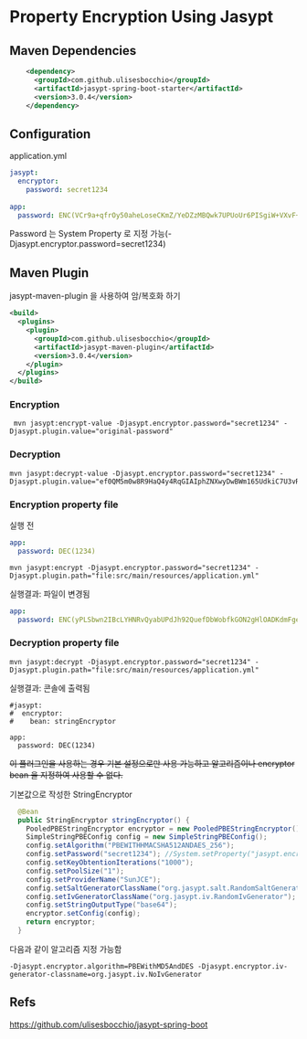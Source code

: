 Property Encryption Using Jasypt
============

## Maven Dependencies
```xml
    <dependency>
      <groupId>com.github.ulisesbocchio</groupId>
      <artifactId>jasypt-spring-boot-starter</artifactId>
      <version>3.0.4</version>
    </dependency>
```

## Configuration

application.yml
```yaml
jasypt:
  encryptor:
    password: secret1234
    
app:
  password: ENC(VCr9a+qfrOy50aheLoseCKmZ/YeDZzMBQwk7UPUoUr6PISgiW+VXvF+a6yBB2vzn)
```
Password 는 System Property 로 지정 가능(-Djasypt.encryptor.password=secret1234)

## Maven Plugin
jasypt-maven-plugin 을 사용하여 암/복호화 하기 
```xml
<build>
  <plugins>
    <plugin>
      <groupId>com.github.ulisesbocchio</groupId>
      <artifactId>jasypt-maven-plugin</artifactId>
      <version>3.0.4</version>
    </plugin>
  </plugins>
</build>
```
### Encryption
```shell
 mvn jasypt:encrypt-value -Djasypt.encryptor.password="secret1234" -Djasypt.plugin.value="original-password"
```

### Decryption
```shell
mvn jasypt:decrypt-value -Djasypt.encryptor.password="secret1234" -Djasypt.plugin.value="ef0QM5m0w8R9HaQ4y4RqGIAIphZNXwyDwBWm165UdkiC7U3vRJzPbCoEzhD+SnknukrLzsqSzLWXvj5O77fVXQ=="
```

### Encryption property file
실행 전
```yaml
app:
  password: DEC(1234)
```
```shell
mvn jasypt:encrypt -Djasypt.encryptor.password="secret1234" -Djasypt.plugin.path="file:src/main/resources/application.yml"
```

실행결과: 파일이 변경됨
```yaml
app:
  password: ENC(yPLSbwn2IBcLYHNRvQyabUPdJh92QuefDbWobfkGON2gHlOADKdmFgen9t3Nnkj8)
```
### Decryption property file

```shell
mvn jasypt:decrypt -Djasypt.encryptor.password="secret1234" -Djasypt.plugin.path="file:src/main/resources/application.yml"
```
실행결과: 콘솔에 출력됨
```shell
#jasypt:
#  encryptor:
#    bean: stringEncryptor

app:
  password: DEC(1234)

```
~~이 플러그인을 사용하는 경우 기본 설정으로만 사용 가능하고 알고리즘이나 encryptor bean 을 지정하여 사용할 수 없다.~~

기본값으로 작성한 StringEncryptor
```java
  @Bean
  public StringEncryptor stringEncryptor() {
    PooledPBEStringEncryptor encryptor = new PooledPBEStringEncryptor();
    SimpleStringPBEConfig config = new SimpleStringPBEConfig();
    config.setAlgorithm("PBEWITHHMACSHA512ANDAES_256");
    config.setPassword("secret1234"); //System.setProperty("jasypt.encryptor.password", "secret1234")
    config.setKeyObtentionIterations("1000");
    config.setPoolSize("1");
    config.setProviderName("SunJCE");
    config.setSaltGeneratorClassName("org.jasypt.salt.RandomSaltGenerator");
    config.setIvGeneratorClassName("org.jasypt.iv.RandomIvGenerator");
    config.setStringOutputType("base64");
    encryptor.setConfig(config);
    return encryptor;
  }
```
다음과 같이 알고리즘 지정 가능함
```shell
-Djasypt.encryptor.algorithm=PBEWithMD5AndDES -Djasypt.encryptor.iv-generator-classname=org.jasypt.iv.NoIvGenerator
```

## Refs
https://github.com/ulisesbocchio/jasypt-spring-boot

